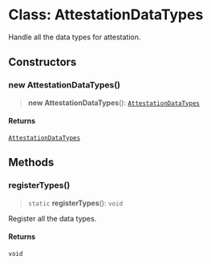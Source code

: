 # Class: AttestationDataTypes

Handle all the data types for attestation.

## Constructors

### new AttestationDataTypes()

> **new AttestationDataTypes**(): [`AttestationDataTypes`](AttestationDataTypes.md)

#### Returns

[`AttestationDataTypes`](AttestationDataTypes.md)

## Methods

### registerTypes()

> `static` **registerTypes**(): `void`

Register all the data types.

#### Returns

`void`
